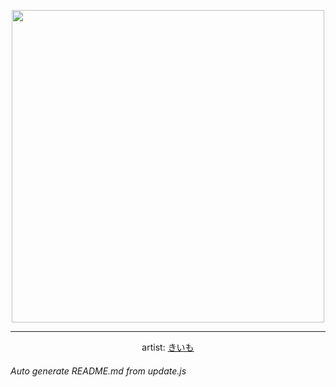 
<p align="center">
  <img width="500" src="https://nekos.best/api/v2/neko/0570.png">
  <hr/>
  <center>
    artist: <a href="https://www.pixiv.net/en/artworks/93793646">きいも</a>
  </center>
</p>


###### Auto generate README.md from update.js

